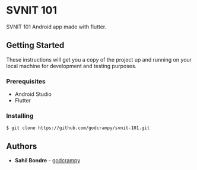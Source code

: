 # SVNIT 101

SVNIT 101 Android app made with flutter.

## Getting Started

These instructions will get you a copy of the project up and running on your local machine for development and testing purposes.

### Prerequisites

- Android Studio
- Flutter

### Installing

```$ git clone https://github.com/godcrampy/svnit-101.git```

## Authors

* **Sahil Bondre** - [godcrampy](https://github.com/godcrampy)
